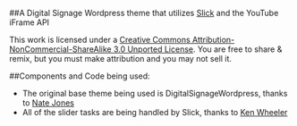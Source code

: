 ##A Digital Signage Wordpress theme that utilizes [Slick](https://github.com/kenwheeler/slick) and the YouTube iFrame API

This work is licensed under a [Creative Commons Attribution-NonCommercial-ShareAlike 3.0 Unported License](http://creativecommons.org/licenses/by-nc/3.0/).
You are free to share & remix, but you must make attribution and you may not sell it.


##Components and Code being used:

* The original base theme being used is DigitalSignageWordpress, thanks to [Nate Jones](https://github.com/natejones/DigitalSignageWordpress)
* All of the slider tasks are being handled by Slick, thanks to [Ken Wheeler](https://github.com/kenwheeler/slick)

